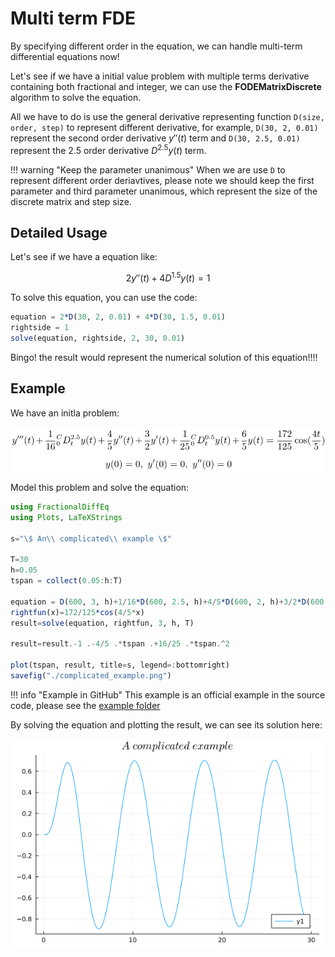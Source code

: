 # Multi term FDE

By specifying different order in the equation, we can handle multi-term differential equations now!

Let's see if we have a initial value problem with multiple terms derivative containing both fractional and integer, we can use the **FODEMatrixDiscrete** algorithm to solve the equation.

All we have to do is use the general derivative representing function ```D(size, order, step)``` to represent different derivative, for example, ```D(30, 2, 0.01)``` represent the second order derivative $y''(t)$ term and ```D(30, 2.5, 0.01)``` represent the 2.5 order derivative $D^{2.5}y(t)$ term.

!!! warning "Keep the parameter unanimous"
When we are use ```D``` to represent different order deriavtives, please note we should keep the first parameter and third parameter unanimous, which represent the size of the discrete matrix and step size.

## Detailed Usage

Let's see if we have a equation like:

```math
2y''(t)+4D^{1.5}y(t)=1
```

To solve this equation, you can use the code:

```julia
equation = 2*D(30, 2, 0.01) + 4*D(30, 1.5, 0.01)
rightside = 1
solve(equation, rightside, 2, 30, 0.01)
```

Bingo! the result would represent the numerical solution of this equation!!!!

## Example

We have an initla problem:

![LaTeX](./assets/complicated_example_latex.png)

Model this problem and solve the equation:

```julia
using FractionalDiffEq
using Plots, LaTeXStrings

s="\$ An\\ complicated\\ example \$"

T=30
h=0.05
tspan = collect(0.05:h:T)

equation = D(600, 3, h)+1/16*D(600, 2.5, h)+4/5*D(600, 2, h)+3/2*D(600, 1, h)+1/25*D(600, 0.5, h)+6/5*D(600, 1, h);
rightfun(x)=172/125*cos(4/5*x)
result=solve(equation, rightfun, 3, h, T)

result=result.-1 .-4/5 .*tspan .+16/25 .*tspan.^2

plot(tspan, result, title=s, legend=:bottomright)
savefig("./complicated_example.png")
```

!!! info "Example in GitHub"
This example is an official example in the source code, please see the [example folder](https://github.com/SciFracX/FractionalDiffEq.jl/blob/master/examples/complicated_example.jl)

By solving the equation and plotting the result, we can see its solution here:

![Solution](./assets/complicated_example.png)
